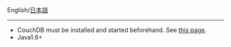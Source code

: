 English/[日本語](https://github.com/aegif/NemakiWare/wiki/%E3%82%A4%E3%83%B3%E3%82%B9%E3%83%88%E3%83%BC%E3%83%AB%E5%89%8D%E3%81%AE%E6%BA%96%E5%82%99)
***

* CouchDB must be installed and started beforehand. See [this page](https://github.com/NemakiWare/NemakiWare/wiki/Install-CouchDB).
* Java1.6+
